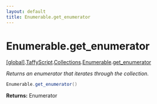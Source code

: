 ```yaml
---
layout: default
title: Enumerable.get_enumerator
---
```


# Enumerable.get_enumerator

[\[global\]]({{site.baseurl}}/docs/).[TaffyScript]({{site.baseurl}}/docs/TaffyScript/).[Collections]({{site.baseurl}}/docs/TaffyScript/Collections/).[Enumerable]({{site.baseurl}}/docs/TaffyScript/Collections/Enumerable/).[get_enumerator]({{site.baseurl}}/docs/TaffyScript/Collections/Enumerable/get_enumerator/)

_Returns an enumerator that iterates through the collection._

```cs
Enumerable.get_enumerator()
```

**Returns:** Enumerator
